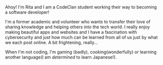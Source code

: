 Ahoy! I'm Rita and I am a CodeClan student working their way to becoming a software developer!

I'm a former academic and volunteer who wants to transfer their love of sharing knowledge and helping others into the tech world. I really enjoy making beautiful apps and websites and I have a fascination with cybersecurity and just how much can be learned from all of us just by what we each post online. A bit frightening, really...

When I'm not coding, I'm gaming (badly), cooking(wonderfully) or learning another language(I am *determined* to learn Japanese!).
